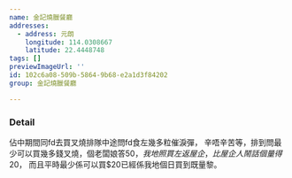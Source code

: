 ```yaml
---
name: 金記燒臘餐廳
addresses:
  - address: 元朗
    longitude: 114.0308667
    latitude: 22.4448748
tags: []
previewImageUrl: ''
id: 102c6a08-509b-5864-9b68-e2a1d3f84202
group: 金記燒臘餐廳

---
```

### Detail
佔中期間同fd去買叉燒排隊中途問fd食左幾多粒催淚彈，
辛唔辛苦等，排到問最少可以買幾多錢叉燒，個老闆娘答$50，
我地照買左返屋企，比屋企人鬧話個量得$20，
而且平時最少係可以買$20已經係我地個日買到既量黎。
